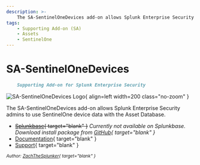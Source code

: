 ```yaml
---
description: >-
    The SA-SentinelOneDevices add-on allows Splunk Enterprise Security admins to use SentinelOne device data with the Asset Database.
tags:
    - Supporting Add-on (SA)
    - Assets
    - SentinelOne
---
```


# SA-SentinelOneDevices

``` markdown title=""
    Supporting Add-on for Splunk Enterprise Security
```

<div class="result" markdown>

![SA-SentinelOneDevices Logo](https://github.com/splunk/SA-SentinelOneDevices/raw/main/docs/static/hero.webp){ align=left width=200 class="no-zoom" }

The SA-SentinelOneDevices add-on allows Splunk Enterprise Security admins to use SentinelOne device data with the Asset Database.

- ~~[Splunkbase](https://splunkbase.splunk.com/app/6612){ target="blank" }~~ _Currently not available on Splunkbase. Download install package from [GitHub](https://github.com/splunk/SA-SentinelOneDevices/releases){ target="blank" }_
- [Documentation](https://splunk.github.io/SA-SentinelOneDevices/){ target="blank" }
- [Support](https://github.com/splunk/SA-SentinelOneDevices/issues){ target="blank" }

<small>_Author: [ZachTheSplunker](https://zachthesplunker.com/){ target="blank" }_</small>

</div>
